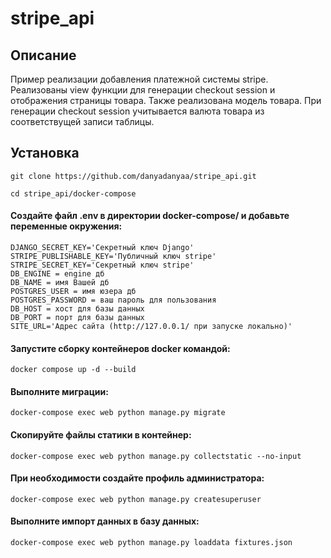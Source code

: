 # stripe_api
## Описание
Пример реализации добавления платежной системы stripe.
Реализованы view функции для генерации checkout session и отображения страницы товара.
Также реализована модель товара. При генерации checkout session учитывается валюта товара из соответствущей записи таблицы.

## Установка
```
git clone https://github.com/danyadanyaa/stripe_api.git
```
```
cd stripe_api/docker-compose
```

#### Создайте файл .env в директории docker-compose/ и добавьте переменные окружения:
```
DJANGO_SECRET_KEY='Секретный ключ Django'
STRIPE_PUBLISHABLE_KEY='Публичный ключ stripe'
STRIPE_SECRET_KEY='Секретный ключ stripe'
DB_ENGINE = engine дб
DB_NAME = имя Вашей дб
POSTGRES_USER = имя юзера дб
POSTGRES_PASSWORD = ваш пароль для пользования 
DB_HOST = хост для базы данных
DB_PORT = порт для базы данных
SITE_URL='Адрес сайта (http://127.0.0.1/ при запуске локально)'
```
#### Запустите сборку контейнеров docker командой:
```
docker compose up -d --build
```

#### Выполните миграции:
```
docker-compose exec web python manage.py migrate
```
#### Скопируйте файлы статики в контейнер:
```
docker-compose exec web python manage.py collectstatic --no-input
```
#### При необходимости создайте профиль администратора:
```
docker-compose exec web python manage.py createsuperuser
```
#### Выполните импорт данных в базу данных:
```
docker-compose exec web python manage.py loaddata fixtures.json
```
